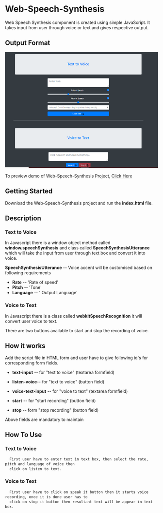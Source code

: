 # Web-Speech-Synthesis

Web Speech Synthesis component is created using simple JavaScript. It takes input from user through voice or text and gives respective output.

## Output Format
<p align='center'><img src="https://github.com/SairamPotta/Web-Speech-Synthesis/blob/master/Image/Capture.PNG?raw=true"></p>

To preview demo of Web-Speech-Synthesis Project, [Click Here](https://web-speech-synthesis.stackblitz.io/)

## Getting Started
Download the Web-Speech-Synthesis project and run the **index.html** file.

## Description

### Text to Voice
  In Javascript there is a window object method called **window.speechSynthesis** and class called **SpeechSynthesisUtterance** which will take the input from user through text box and convert it into voice.
  
  **SpeechSynthesisUtterance** -- Voice accent will be customised based on following requirements
  - **Rate**      --  'Rate of speed'
  - **Pitch**     --  'Tone'
  - **Language**  -- ' Output Language'

### Voice to Text
  In Javascript there is a class called **webkitSpeechRecognition** it will convert user voice to text.
  
  There are two buttons available to start and stop the recording of voice.
  
## How it works
  
  Add the script file in HTML form and user have to give following id's for corresponding form fields.
  
  - **text-input** -- for "text to voice" (textarea formfield)
  - **listen-voice**-- for "text to voice" (button field)
  
  - **voice-text-input** -- for "voice to text" (textarea formfield)
  - **start** -- for "start recording" (button field)
  - **stop** -- form "stop recording" (button field)
  
  Above fields are mandatory to maintain
    
  ## How To Use
  
   ### Text to Voice
      First user have to enter text in text box, then select the rate, pitch and language of voice then 
      click on listen to text.
      
   ### Voice to Text
      First user have to click on speak it button then it starts voice recording, once it is done user has to 
      click on stop it button then resultant text will be appear in text box.

